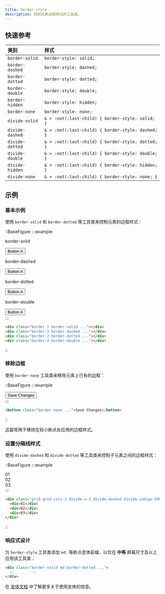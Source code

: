 ```yaml
---
title: border-style
description: 控制元素边框样式的工具类。
---
```


## 快速参考

| 类别             | 样式                        |
| :--------------- | :-------------------------- |
| `border-solid`   | `border-style: solid;`      |
| `border-dashed`  | `border-style: dashed;`     |
| `border-dotted`  | `border-style: dotted;`     |
| `border-double`  | `border-style: double;`     |
| `border-hidden`  | `border-style: hidden;`     |
| `border-none`    | `border-style: none;`       |
| `divide-solid`   | `& > :not(:last-child) { border-style: solid; }`   |
| `divide-dashed`  | `& > :not(:last-child) { border-style: dashed; }`  |
| `divide-dotted`  | `& > :not(:last-child) { border-style: dotted; }`  |
| `divide-double`  | `& > :not(:last-child) { border-style: double; }`  |
| `divide-hidden`  | `& > :not(:last-child) { border-style: hidden; }`  |
| `divide-none`    | `& > :not(:last-child) { border-style: none; }`    |

## 示例

### 基本示例

使用 `border-solid` 和 `border-dotted` 等工具类来控制元素的边框样式：

::BaseFigure
:::example
<div class="grid grid-cols-1 gap-x-4 gap-y-8 text-center text-sm leading-6 font-bold text-white sm:grid-cols-2">
  <div class="flex shrink-0 flex-col items-center">
    <p class="mb-3 text-center font-mono text-xs font-medium text-gray-500 dark:text-gray-400">border-solid</p>
    <button class="rounded-md border-2 border-solid border-indigo-500 bg-white px-4 py-2 text-sm font-semibold text-gray-700 dark:border-sky-500 dark:bg-gray-700 dark:text-white">
      Button A
    </button>
  </div>
  <div class="flex shrink-0 flex-col items-center">
    <p class="mb-3 text-center font-mono text-xs font-medium text-gray-500 dark:text-gray-400">border-dashed</p>
    <button class="rounded-md border-2 border-dashed border-indigo-500 bg-white px-4 py-2 text-sm font-semibold text-gray-700 dark:border-sky-500 dark:bg-gray-700 dark:text-white">
      Button A
    </button>
  </div>
  <div class="flex shrink-0 flex-col items-center">
    <p class="mb-3 text-center font-mono text-xs font-medium text-gray-500 dark:text-gray-400">border-dotted</p>
    <button class="rounded-md border-2 border-dotted border-indigo-500 bg-white px-4 py-2 text-sm font-semibold text-gray-700 dark:border-sky-500 dark:bg-gray-700 dark:text-white">
      Button A
    </button>
  </div>
  <div class="flex shrink-0 flex-col items-center">
    <p class="mb-3 text-center font-mono text-xs font-medium text-gray-500 dark:text-gray-400">border-double</p>
    <button class="rounded-md border-4 border-double border-indigo-500 bg-white px-4 py-2 text-sm font-semibold text-gray-700 dark:border-sky-500 dark:bg-gray-700 dark:text-white">
      Button A
    </button>
  </div>
</div>
:::

```html
<div class="border-2 border-solid ..."></div>
<div class="border-2 border-dashed ..."></div>
<div class="border-2 border-dotted ..."></div>
<div class="border-4 border-double ..."></div>
```
::

### 移除边框

使用 `border-none` 工具类来移除元素上已有的边框：

::BaseFigure
:::example
<div class="flex justify-center gap-4 text-center text-sm leading-6 font-bold text-white">
  <button class="rounded-md border-2 border-none border-indigo-500 bg-gray-100 px-4 py-2 text-sm font-semibold text-gray-700 dark:bg-gray-700 dark:text-white">
    Save Changes
  </button>
</div>
:::

```html
<button class="border-none ...">Save Changes</button>
```
::

这最常用于移除在较小断点处应用的边框样式。

### 设置分隔线样式

使用 `divide-dashed` 和 `divide-dotted` 等工具类来控制子元素之间的边框样式：

::BaseFigure
:::example
<div class="mx-auto grid max-w-lg grid-cols-3 divide-x-3 divide-dashed divide-indigo-500 rounded-lg text-center font-mono text-sm leading-6 font-bold text-gray-400">
  <div class="p-4 outline-1 -outline-offset-1 outline-gray-900/20 outline-dashed dark:outline-white/20">01</div>
  <div class="p-4 outline-1 -outline-offset-1 outline-gray-900/20 outline-dashed dark:outline-white/20">02</div>
  <div class="p-4 outline-1 -outline-offset-1 outline-gray-900/20 outline-dashed dark:outline-white/20">03</div>
</div>
:::

```html
<div class="grid grid-cols-3 divide-x-3 divide-dashed divide-indigo-500">
  <div>01</div>
  <div>02</div>
  <div>03</div>
</div>
```
::

### 响应式设计

为 `border-style` 工具类添加 `md:` 等断点变体前缀，以仅在 **中等** 屏幕尺寸及以上应用该工具类：

```html
<div class="border-solid md:border-dotted ...">
  <!-- ... -->
</div>
```

在 [变体文档](https://tailwindcss.com/docs/hover-focus-and-other-states%23variants) 中了解更多关于使用变体的信息。

